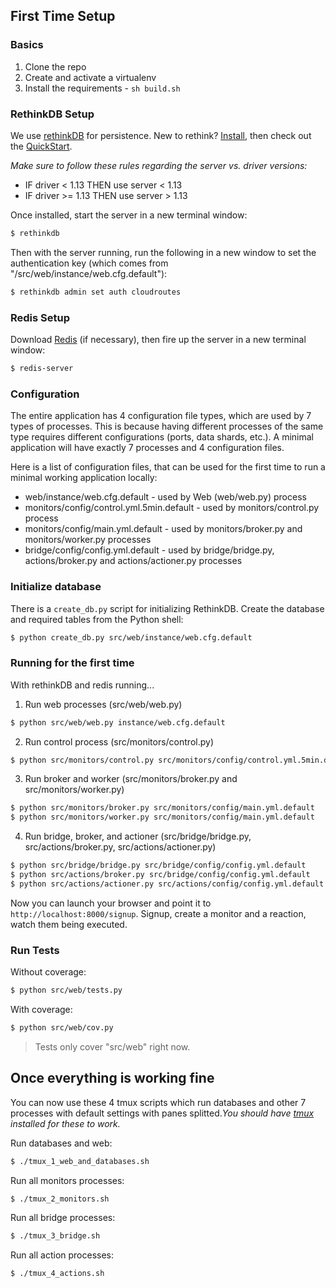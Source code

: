 ## First Time Setup

### Basics

1. Clone the repo
1. Create and activate a virtualenv
1. Install the requirements - `sh build.sh`

### RethinkDB Setup

We use [rethinkDB](http://www.rethinkdb.com/) for persistence. New to rethink? [Install](http://www.rethinkdb.com/docs/install/), then check out the [QuickStart](http://www.rethinkdb.com/docs/quickstart/).

*Make sure to follow these rules regarding the server vs. driver versions:*

- IF driver < 1.13 THEN use server < 1.13
- IF driver >= 1.13 THEN use server > 1.13

Once installed, start the server in a new terminal window:

```sh
$ rethinkdb
```

Then with the server running, run the following in a new window to set the authentication key (which comes from "/src/web/instance/web.cfg.default"):

```sh
$ rethinkdb admin set auth cloudroutes
```

### Redis Setup

Download [Redis](http://redis.io/download) (if necessary), then fire up the server in a new terminal window:

```sh
$ redis-server
```

### Configuration

The entire application has 4 configuration file types, which are used by 7 types of processes. This is because having different processes of the same type requires different configurations (ports, data shards, etc.). A minimal application will have exactly 7 processes and 4 configuration files.

Here is a list of configuration files, that can be used for the first time to run a minimal working application locally:

 - web/instance/web.cfg.default - used by Web (web/web.py) process
 - monitors/config/control.yml.5min.default - used by monitors/control.py process
 - monitors/config/main.yml.default - used by monitors/broker.py and monitors/worker.py processes
 - bridge/config/config.yml.default - used by bridge/bridge.py, actions/broker.py and actions/actioner.py processes

### Initialize database

There is a `create_db.py` script for initializing RethinkDB. Create the database and required tables from the Python shell:

```sh
$ python create_db.py src/web/instance/web.cfg.default
```

### Running for the first time

With rethinkDB and redis running...

1) Run web processes (src/web/web.py)

```sh
$ python src/web/web.py instance/web.cfg.default
```

2) Run control process (src/monitors/control.py)

```sh
$ python src/monitors/control.py src/monitors/config/control.yml.5min.default
```

3) Run broker and worker (src/monitors/broker.py and src/monitors/worker.py)

```sh
$ python src/monitors/broker.py src/monitors/config/main.yml.default
$ python src/monitors/worker.py src/monitors/config/main.yml.default
```

4) Run bridge, broker, and actioner (src/bridge/bridge.py, src/actions/broker.py, src/actions/actioner.py)

```sh
$ python src/bridge/bridge.py src/bridge/config/config.yml.default
$ python src/actions/broker.py src/bridge/config/config.yml.default
$ python src/actions/actioner.py src/actions/config/config.yml.default
```

Now you can launch your browser and point it to `http://localhost:8000/signup`. Signup, create a monitor and a reaction, watch them being executed.

### Run Tests

Without coverage:

```sh
$ python src/web/tests.py
```

With coverage:

```sh
$ python src/web/cov.py
```

> Tests only cover "src/web" right now.

## Once everything is working fine

You can now use these 4 tmux scripts which run databases and other 7 processes with default settings with panes splitted.*You should have [tmux](http://tmux.sourceforge.net) installed for these to work.*

Run databases and web:

```sh
$ ./tmux_1_web_and_databases.sh
```

Run all monitors processes:

```sh
$ ./tmux_2_monitors.sh
```

Run all bridge processes:

```sh
$ ./tmux_3_bridge.sh
```

Run all action processes:

```sh
$ ./tmux_4_actions.sh
```